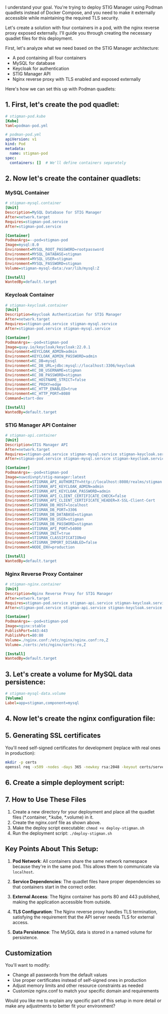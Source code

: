 I understand your goal. You're trying to deploy STIG Manager using Podman quadlets instead of Docker Compose, and you need to make it externally accessible while maintaining the required TLS security.

Let's create a solution with four containers in a pod, with the nginx reverse proxy exposed externally. I'll guide you through creating the necessary quadlet files for this deployment.

First, let's analyze what we need based on the STIG Manager architecture:
- A pod containing all four containers
- MySQL for database
- Keycloak for authentication
- STIG Manager API 
- Nginx reverse proxy with TLS enabled and exposed externally

Here's how we can set this up with Podman quadlets:

## 1. First, let's create the pod quadlet:

```ini
# stigman-pod.kube
[Kube]
Yaml=podman-pod.yml
```

```yaml
# podman-pod.yml
apiVersion: v1
kind: Pod
metadata:
  name: stigman-pod
spec:
  containers: []  # We'll define containers separately
```

## 2. Now let's create the container quadlets:

### MySQL Container

```ini
# stigman-mysql.container
[Unit]
Description=MySQL Database for STIG Manager
After=network.target
Requires=stigman-pod.service
After=stigman-pod.service

[Container]
PodmanArgs=--pod=stigman-pod
Image=mysql:8.0
Environment=MYSQL_ROOT_PASSWORD=rootpassword
Environment=MYSQL_DATABASE=stigman
Environment=MYSQL_USER=stigman
Environment=MYSQL_PASSWORD=stigman
Volume=stigman-mysql-data:/var/lib/mysql:Z

[Install]
WantedBy=default.target
```

### Keycloak Container

```ini
# stigman-keycloak.container
[Unit]
Description=Keycloak Authentication for STIG Manager
After=network.target
Requires=stigman-pod.service stigman-mysql.service
After=stigman-pod.service stigman-mysql.service

[Container]
PodmanArgs=--pod=stigman-pod
Image=quay.io/keycloak/keycloak:22.0.1
Environment=KEYCLOAK_ADMIN=admin
Environment=KEYCLOAK_ADMIN_PASSWORD=admin
Environment=KC_DB=mysql
Environment=KC_DB_URL=jdbc:mysql://localhost:3306/keycloak
Environment=KC_DB_USERNAME=stigman
Environment=KC_DB_PASSWORD=stigman
Environment=KC_HOSTNAME_STRICT=false
Environment=KC_PROXY=edge
Environment=KC_HTTP_ENABLED=true
Environment=KC_HTTP_PORT=8080
Command=start-dev

[Install]
WantedBy=default.target
```

### STIG Manager API Container

```ini
# stigman-api.container
[Unit]
Description=STIG Manager API
After=network.target
Requires=stigman-pod.service stigman-mysql.service stigman-keycloak.service
After=stigman-pod.service stigman-mysql.service stigman-keycloak.service

[Container]
PodmanArgs=--pod=stigman-pod
Image=nuwcdivnpt/stig-manager:latest
Environment=STIGMAN_API_AUTHORITY=http://localhost:8080/realms/stigman
Environment=STIGMAN_API_KEYCLOAK_ADMIN=admin
Environment=STIGMAN_API_KEYCLOAK_PASSWORD=admin
Environment=STIGMAN_API_CLIENT_CERTIFICATE_CHECK=false
Environment=STIGMAN_API_CLIENT_CERTIFICATE_HEADER=X-SSL-Client-Cert
Environment=STIGMAN_DB_HOST=localhost
Environment=STIGMAN_DB_PORT=3306
Environment=STIGMAN_DB_DATABASE=stigman
Environment=STIGMAN_DB_USER=stigman
Environment=STIGMAN_DB_PASSWORD=stigman
Environment=STIGMAN_API_PORT=54000
Environment=STIGMAN_INIT=true
Environment=STIGMAN_CLASSIFICATION=U
Environment=STIGMAN_IMPORT_DISABLED=false
Environment=NODE_ENV=production

[Install]
WantedBy=default.target
```

### Nginx Reverse Proxy Container

```ini
# stigman-nginx.container
[Unit]
Description=Nginx Reverse Proxy for STIG Manager
After=network.target
Requires=stigman-pod.service stigman-api.service stigman-keycloak.service
After=stigman-pod.service stigman-api.service stigman-keycloak.service

[Container]
PodmanArgs=--pod=stigman-pod
Image=nginx:stable
PublishPort=443:443
PublishPort=80:80
Volume=./nginx.conf:/etc/nginx/nginx.conf:ro,Z
Volume=./certs:/etc/nginx/certs:ro,Z

[Install]
WantedBy=default.target
```

## 3. Let's create a volume for MySQL data persistence:

```ini
# stigman-mysql-data.volume
[Volume]
Label=app=stigman,component=mysql
```

## 4. Now let's create the nginx configuration file:

## 5. Generating SSL certificates 

You'll need self-signed certificates for development (replace with real ones in production):

```bash
mkdir -p certs
openssl req -x509 -nodes -days 365 -newkey rsa:2048 -keyout certs/server.key -out certs/server.crt
```

## 6. Create a simple deployment script:

## 7. How to Use These Files

1. Create a new directory for your deployment and place all the quadlet files (*.container, *.kube, *.volume) in it.
2. Create the nginx.conf file as shown above.
3. Make the deploy script executable: `chmod +x deploy-stigman.sh`
4. Run the deployment script: `./deploy-stigman.sh`

## Key Points About This Setup:

1. **Pod Network**: All containers share the same network namespace because they're in the same pod. This allows them to communicate via `localhost`.

2. **Service Dependencies**: The quadlet files have proper dependencies so that containers start in the correct order.

3. **External Access**: The Nginx container has ports 80 and 443 published, making the application accessible from outside.

4. **TLS Configuration**: The Nginx reverse proxy handles TLS termination, satisfying the requirement that the API server needs TLS for external access.

5. **Data Persistence**: The MySQL data is stored in a named volume for persistence.

## Customization

You'll want to modify:
- Change all passwords from the default values
- Use proper certificates instead of self-signed ones in production
- Adjust memory limits and other resource constraints as needed
- Customize nginx.conf to match your specific domain and requirements

Would you like me to explain any specific part of this setup in more detail or make any adjustments to better fit your environment?
